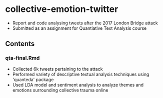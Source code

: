 # collective-emotion-twitter

* Report and code analysing tweets after the 2017 London Bridge attack
* Submitted as an assignment for Quantiative Text Analysis course

## Contents

### qta-final.Rmd
* Collected 6k tweets pertaining to the attack
* Performed variety of descriptive textual analysis techniques using 'quanteda' package
* Used LDA model and sentiment analysis to analyze themes and emotions surrounding collective trauma online
